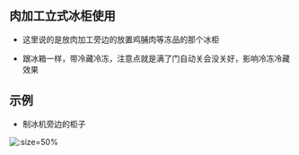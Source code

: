 ## 肉加工立式冰柜使用

*  这里说的是放肉加工旁边的放置鸡脯肉等冻品的那个冰柜

* 跟冰箱一样，带冷藏冷冻，注意点就是满了门自动关会没关好，影响冷冻冷藏效果


## 示例

* 制冰机旁边的柜子


![](https://gitcode.net/GaloisField/WORKFLOWS4COMPANY/-/raw/master/resources/pic/equipment/肉加工立式冰柜.jpeg ':size=50%')
